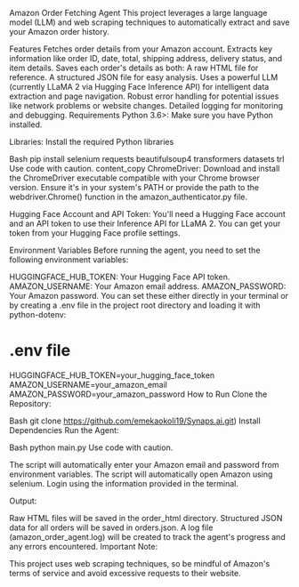 Amazon Order Fetching Agent
This project leverages a large language model (LLM) and web scraping techniques to automatically extract and save your Amazon order history.

Features
Fetches order details from your Amazon account.
Extracts key information like order ID, date, total, shipping address, delivery status, and item details.
Saves each order's details as both:
A raw HTML file for reference.
A structured JSON file for easy analysis.
Uses a powerful LLM (currently LLaMA 2 via Hugging Face Inference API) for intelligent data extraction and page navigation.
Robust error handling for potential issues like network problems or website changes.
Detailed logging for monitoring and debugging.
Requirements
Python 3.6>: Make sure you have Python installed.

Libraries:  Install the required Python libraries

Bash
pip install selenium requests beautifulsoup4 transformers datasets trl
Use code with caution.
content_copy
ChromeDriver: Download and install the ChromeDriver executable compatible with your Chrome browser version. Ensure it's in your system's PATH or provide the path to the webdriver.Chrome() function in the amazon_authenticator.py file.

Hugging Face Account and API Token: You'll need a Hugging Face account and an API token to use their Inference API for LLaMA 2. You can get your token from your Hugging Face profile settings.

Environment Variables
Before running the agent, you need to set the following environment variables:

HUGGINGFACE_HUB_TOKEN: Your Hugging Face API token.
AMAZON_USERNAME: Your Amazon email address.
AMAZON_PASSWORD: Your Amazon password.
You can set these either directly in your terminal or by creating a .env file in the project root directory and loading it with python-dotenv:

# .env file
HUGGINGFACE_HUB_TOKEN=your_hugging_face_token
AMAZON_USERNAME=your_amazon_email
AMAZON_PASSWORD=your_amazon_password
How to Run
Clone the Repository:

Bash
git clone https://github.com/emekaokoli19/Synaps.ai.git)
Install Dependencies
Run the Agent:

Bash
python main.py
Use code with caution.

The script will automatically enter your Amazon email and password from environment variables.
The script will automatically open Amazon using selenium. Login using the information provided in the terminal.

Output:

Raw HTML files will be saved in the order_html directory.
Structured JSON data for all orders will be saved in orders.json.
A log file (amazon_order_agent.log) will be created to track the agent's progress and any errors encountered.
Important Note:

This project uses web scraping techniques, so be mindful of Amazon's terms of service and avoid excessive requests to their website.
